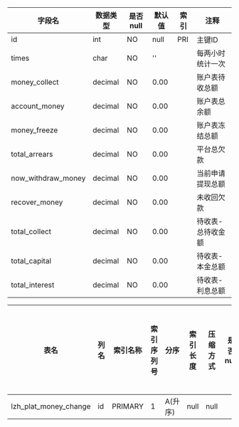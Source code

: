 |字段名|数据类型|是否null|默认值|索引|注释|
|------|--------|--------|------|----|----|
|id|int|NO|null|PRI|主键ID|
|times|char|NO|''||每两小时统计一次|
|money_collect|decimal|NO|0.00||账户表待收总额|
|account_money|decimal|NO|0.00||账户表总余额|
|money_freeze|decimal|NO|0.00||账户表冻结总额|
|total_arrears|decimal|NO|0.00||平台总欠款|
|now_withdraw_money|decimal|NO|0.00||当前申请提现总额|
|recover_money|decimal|NO|0.00||未收回欠款|
|total_collect|decimal|NO|0.00||待收表-总待收金额|
|total_capital|decimal|NO|0.00||待收表-本金总额|
|total_interest|decimal|NO|0.00||待收表-利息总额|



|表名|列名|索引名称|索引序列号|分序|索引长度|压缩方式|是否null|是否重复|唯一值数目估计值|索引方法|列中描述索引信息|索引注释|
|----|----|--------|----------|----|--------|--------|--------|--------|----------------|--------|----------------|--------|
|lzh_plat_money_change|id|PRIMARY|1|A(升序)|null|null||NO|11|BTREE|||
